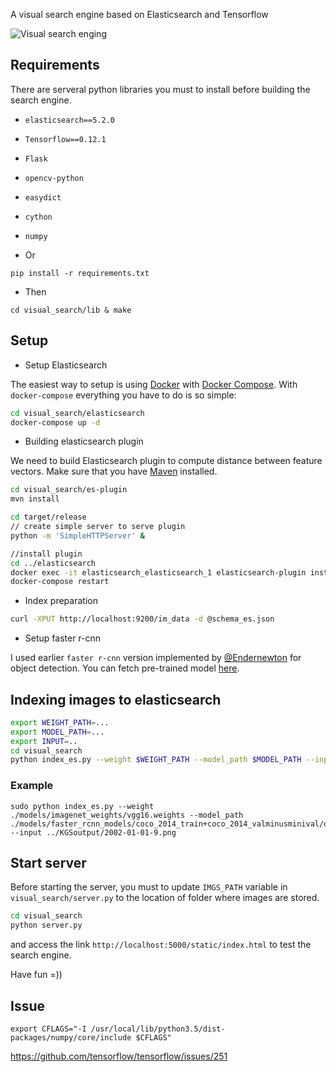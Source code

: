 A visual search engine based on Elasticsearch and Tensorflow

![Visual search enging](screenshot.png)
## Requirements
 There are serveral python libraries you must to install before building the search engine.

 * `elasticsearch==5.2.0`
 * `Tensorflow==0.12.1`
 * `Flask`
 * `opencv-python`
 * `easydict`
 * `cython`
 * `numpy`
 
 * Or
 
 ```
 pip install -r requirements.txt
 ```

* Then

```
cd visual_search/lib & make
```

## Setup
 * Setup Elasticsearch

 The easiest way to setup is using [Docker](https://www.docker.com/) with [Docker Compose](https://docs.docker.com/compose/). With `docker-compose` everything you have to do is so simple:

 ```bash
 cd visual_search/elasticsearch
 docker-compose up -d
 ```

 * Building elasticsearch plugin

 We need to build Elasticsearch plugin to compute distance between feature vectors.
 Make sure that you have [Maven](https://maven.apache.org/) installed.

 ```bash
 cd visual_search/es-plugin
 mvn install

 cd target/release
 // create simple server to serve plugin
 python -m 'SimpleHTTPServer' &

 //install plugin
 cd ../elasticsearch
 docker exec -it elasticsearch_elasticsearch_1 elasticsearch-plugin install http://localhost:8000/esplugin-0.0.1.zip
 docker-compose restart
 ```

 * Index preparation

 ```bash
 curl -XPUT http://localhost:9200/im_data -d @schema_es.json
 ```
 * Setup faster r-cnn

 I used earlier  `faster r-cnn` version implemented by [@Endernewton](https://github.com/endernewton) for object detection. You can fetch pre-trained model [here](https://drive.google.com/drive/folders/0BzY0S4QyX701OE1BLW5MTldkRVk?usp=sharing). 
## Indexing images to elasticsearch

 ```bash
 export WEIGHT_PATH=...
 export MODEL_PATH=...
 export INPUT=..
 cd visual_search
 python index_es.py --weight $WEIGHT_PATH --model_path $MODEL_PATH --input $INPUT
 ```
### Example

```
sudo python index_es.py --weight ./models/imagenet_weights/vgg16.weights --model_path ./models/faster_rcnn_models/coco_2014_train+coco_2014_valminusminival/default/vgg16_faster_rcnn_iter_490000.ckpt --input ../KGSoutput/2002-01-01-9.png
```

## Start server

 Before starting the server, you must to update `IMGS_PATH` variable in `visual_search/server.py` to the location of folder where images are stored.

 ```bash
 cd visual_search
 python server.py
 ```

 and access the link `http://localhost:5000/static/index.html` to test the search engine.

 Have fun =))

## Issue

```
export CFLAGS="-I /usr/local/lib/python3.5/dist-packages/numpy/core/include $CFLAGS"
```

https://github.com/tensorflow/tensorflow/issues/251
